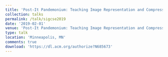 ```yaml
---
title: 'Post-It Pandemonium: Teaching Image Representation and Compression with an "Unplugged" Activity'
collection: talks
permalink: /talk/sigcse2019
date: '2019-02-01'
venue: 'Post-It Pandemonium: Teaching Image Representation and Compression with an "Unplugged" Activity. ACM SIGCSE 2019 Nifty Assignment with Jeffrey L. Popyack.'
type: talk
location: 'Minneapolis, MN'
comments: true
download: 'https://dl.acm.org/authorize?N685673'
---
```


